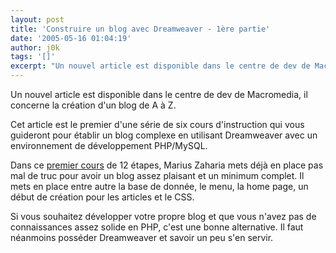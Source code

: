 ```yaml
---
layout: post
title: 'Construire un blog avec Dreamweaver - 1ère partie'
date: '2005-05-16 01:04:19'
author: j0k
tags: '[]'
excerpt: "Un nouvel article est disponible dans le centre de dev de Macromedia, il concerne la création d'un blog de A à Z.     \nCet article est le premier d'une série de six cours d'instruction qui vous guideront pour établir un blog complexe en utilisant Dreamweaver avec un environnement de développement PHP/MySQL.  \n  \nDans ce [premier      …"
---
```


Un nouvel article est disponible dans le centre de dev de Macromedia, il concerne la création d'un blog de A à Z.

Cet article est le premier d'une série de six cours d'instruction qui vous guideront pour établir un blog complexe en utilisant Dreamweaver avec un environnement de développement PHP/MySQL.

Dans ce [premier cours](http://macromedia.com/devnet/mx/dreamweaver/articles/php_blog1.html) de 12 étapes, Marius Zaharia mets déjà en place pas mal de truc pour avoir un blog assez plaisant et un minimum complet. Il mets en place entre autre la base de donnée, le menu, la home page, un début de création pour les articles et le CSS.

Si vous souhaitez développer votre propre blog et que vous n'avez pas de connaissances assez solide en PHP, c'est une bonne alternative. Il faut néanmoins posséder Dreamweaver et savoir un peu s'en servir.
